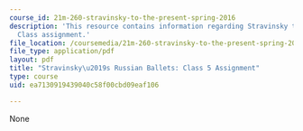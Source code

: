 ```yaml
---
course_id: 21m-260-stravinsky-to-the-present-spring-2016
description: 'This resource contains information regarding Stravinsky to the present:
  Class assignment.'
file_location: /coursemedia/21m-260-stravinsky-to-the-present-spring-2016/ea7130919439040c58f00cbd09eaf106_MIT21M_260S16_assn05.pdf
file_type: application/pdf
layout: pdf
title: "Stravinsky\u2019s Russian Ballets: Class 5 Assignment"
type: course
uid: ea7130919439040c58f00cbd09eaf106

---
```

None
